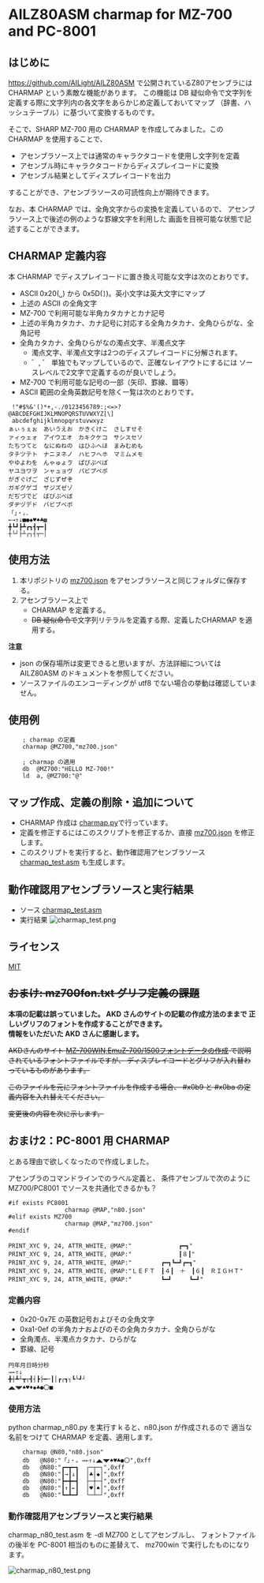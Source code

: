 # AILZ80ASM charmap for MZ-700 and PC-8001

## はじめに

https://github.com/AILight/AILZ80ASM で公開されているZ80アセンブラには CHARMAP 
という素敵な機能があります。
この機能は DB 疑似命令で文字列を定義する際に文字列内の各文字をあらかじめ定義しておいてマップ
（辞書、ハッシュテーブル）に基づいて変換するものです。

そこで、SHARP MZ-700 用の CHARMAP を作成してみました。この CHARMAP を使用することで、
- アセンブラソース上では通常のキャラクタコードを使用し文字列を定義
- アセンブル時にキャラクタコードからディスプレイコードに変換
- アセンブル結果としてディスプレイコードを出力

することができ、アセンブラソースの可読性向上が期待できます。

なお、本 CHARMAP では、全角文字からの変換を定義しているので、
アセンブラソース上で後述の例のような罫線文字を利用した
画面を目視可能な状態で記述することができます。

## CHARMAP 定義内容

本 CHARMAP でディスプレイコードに置き換え可能な文字は次のとおりです。

- ASCII 0x20(`␣`) から 0x5D(`]`)。英小文字は英大文字にマップ
- 上述の ASCII の全角文字
- MZ-700 で利用可能な半角カタカナとカナ記号
- 上述の半角カタカナ、カナ記号に対応する全角カタカナ、全角ひらがな、全角記号
- 全角カタカナ、全角ひらがなの濁点文字、半濁点文字
    - 濁点文字、半濁点文字は2つのディスプレイコードに分解されます。
    - ゛, ゜ 単独でもマップしているので、正確なレイアウトにするには
    ソースレベルで2文字で定義するのが良いでしょう。
- MZ-700 で利用可能な記号の一部（矢印、罫線、▩等）
- ASCII 範囲の全角英数記号を除く一覧は次のとおりです。
```
 !"#$%&'()*+,-./0123456789:;<=>?
@ABCDEFGHIJKLMNOPQRSTUVWXYZ[\]
 abcdefghijklmnopqrstuvwxyz
ぁぃぅぇぉ　あいうえお　かきくけこ　さしすせそ
ァィゥェォ　アイウエオ　カキクケコ　サシスセソ
たちつてと　なにぬねの　はひふへほ　まみむめも
タチツテト　ナニヌネノ　ハヒフヘホ　マミムメモ
やゆよわを　んゃゅょゔ　ぱぴぷぺぽ
ヤユヨワヲ　ンャュョヴ　パピプペポ
がぎぐげご　ざじずぜぞ
ガギグゲゴ　ザジズゼゾ
だぢづでど　ばびぶべぼ
ダヂヅデド　バビブベボ
「」・。．
←→↑↓■●◆♥♠♣▩
╋┗┛┣┻┏┓┫┳━┃
┼└┘├┴┌┐┤┬─│
```

## 使用方法

1. 本リポジトリの [mz700.json](mz700.json) をアセンブラソースと同じフォルダに保存する。
2. アセンブラソース上で
    - CHARMAP を定義する。
    - ~~DB 疑似命令で~~文字列リテラルを定義する際、定義したCHARMAP を適用する。


__注意__ 
- json の保存場所は変更できると思いますが、方法詳細については AILZ80ASM のドキュメントを参照してください。
- ソースファイルのエンコーディングが utf8 でない場合の挙動は確認していません。


## 使用例

```
    ; charmap の定義
    charmap @MZ700,"mz700.json"

    ; charmap の適用
    db  @MZ700:"HELLO MZ-700!"
    ld  a, @MZ700:"@"
```
## マップ作成、定義の削除・追加について

- CHARMAP 作成は [charmap.py](charmap.py)で行っています。
- 定義を修正するにはこのスクリプトを修正するか、直接 [mz700.json](mz700.json) を修正します。
- このスクリプトを実行すると、動作確認用アセンブラソース [charmap_test.asm](charmap_test.asm) も生成します。

## 動作確認用アセンブラソースと実行結果

- ソース [charmap_test.asm](charmap_test.asm)
- 実行結果
![charmap_test.png](charmap_test.png)

## ライセンス

[MIT](LICENSE) 

## ~~おまけ: mz700fon.txt グリフ定義の課題~~

**本項の記載は誤っていました。
AKD さんのサイトの記載の作成方法のままで
正しいグリフのフォントを作成することができます。<br>
情報をいただいた AKD さんに感謝します。**

~~AKDさんのサイト
[MZ-700WIN,EmuZ-700/1500フォントデータの作成](http://mzakd.cool.coocan.jp/starthp/subpage15.html)
で説明されているフォントファイルですが、
ディスプレイコードとグリフが入れ替わっているものがあります。~~

~~このファイルを元にフォントファイルを作成する場合、
#x0b9 と #x0ba の定義内容を入れ替えてください。~~

~~変更後の内容を次に示します。~~


## おまけ2：PC-8001 用 CHARMAP

とある理由で欲しくなったので作成しました。

アセンブラのコマンドラインでのラベル定義と、
条件アセンブルで次のように MZ700/PC8001 でソースを共通化できるかも？


```
#if exists PC8001
                charmap @MAP,"n80.json"
#elif exists MZ700
                charmap @MAP,"mz700.json"
#endif

PRINT_XYC 9, 24, ATTR_WHITE, @MAP:"　　　　　　　　┏━┓"
PRINT_XYC 9, 24, ATTR_WHITE, @MAP:"　　　　　　　　┃８┃"
PRINT_XYC 9, 24, ATTR_WHITE, @MAP:"　　　　　┏━┓┗━┛┏━┓"
PRINT_XYC 9, 24, ATTR_WHITE, @MAP:"ＬＥＦＴ　┃４┃　＋　┃６┃　ＲＩＧＨＴ"
PRINT_XYC 9, 24, ATTR_WHITE, @MAP:"　　　　　┗━┛　　　┗━┛"
```

### 定義内容

- 0x20-0x7E の英数記号およびその全角文字
- 0xa1-0ef の半角カナおよびのその全角カタカナ、全角ひらがな
- 全角濁点、半濁点カタカナ、ひらがな
- 罫線、記号

```
円年月日時分秒
→←↑↓
╋┼┻┴┳┬┫┤┣├━─┃│┏┌┓┐┗└┛┘
◢◣◥◤♠♥♦◆♣●〇■
```

### 使用方法

python charmap_n80.py を実行すｋると、n80.json が作成されるので
適当な名前をつけて CHARMAP を定義、適用します。

```
    charmap @N80,"n80.json"
    db   @N80:"「」・。→←↑↓◢◣◥◤♠♥♣●〇",0xff
    db   @N80:"┏━┳━┓  ┌─┬─┐",0xff
    db   @N80:"┃→┃↓┃  │♣│◆│",0xff
    db   @N80:"┣━╋━┫  ├─┼─┤",0xff
    db   @N80:"┃↑┃←┃  │♥│♠│",0xff
    db   @N80:"┗━┻━┛  └─┴─┘",0xff
```

### 動作確認用アセンブラソースと実行結果

charmap_n80_test.asm を -dl MZ700 としてアセンブルし、
フォントファイルの後半を PC-8001 相当のものに差替えて、
mz700win で実行したものになります。

![charmap_n80_test.png](charmap_n80_test.png)

